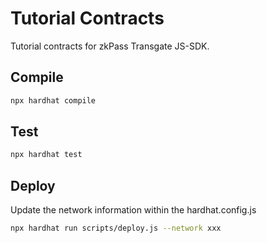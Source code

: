 # Tutorial Contracts

Tutorial contracts for zkPass Transgate JS-SDK.

## Compile

```bash
npx hardhat compile 
```
## Test
```bash
npx hardhat test 
```

## Deploy
Update the network information within the hardhat.config.js

```bash
npx hardhat run scripts/deploy.js --network xxx
```

